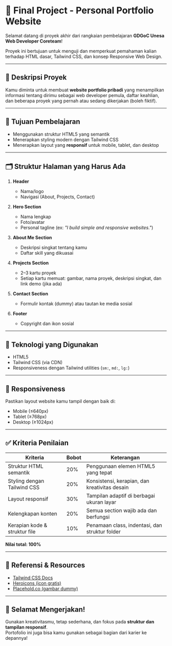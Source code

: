 # 💼 Final Project - Personal Portfolio Website

Selamat datang di proyek akhir dari rangkaian pembelajaran **GDGoC Unesa Web Developer Coreteam**!

Proyek ini bertujuan untuk menguji dan memperkuat pemahaman kalian terhadap HTML dasar, Tailwind CSS, dan konsep Responsive Web Design.

---

## 📌 Deskripsi Proyek

Kamu diminta untuk membuat **website portfolio pribadi** yang menampilkan informasi tentang dirimu sebagai web developer pemula, daftar keahlian, dan beberapa proyek yang pernah atau sedang dikerjakan (boleh fiktif).

---

## 🎯 Tujuan Pembelajaran

- Menggunakan struktur HTML5 yang semantik
- Menerapkan styling modern dengan Tailwind CSS
- Menerapkan layout yang **responsif** untuk mobile, tablet, dan desktop

---

## 🗂️ Struktur Halaman yang Harus Ada

1. **Header**
   - Nama/logo
   - Navigasi (About, Projects, Contact)

2. **Hero Section**
   - Nama lengkap
   - Foto/avatar
   - Personal tagline (ex: *"I build simple and responsive websites."*)

3. **About Me Section**
   - Deskripsi singkat tentang kamu
   - Daftar skill yang dikuasai

4. **Projects Section**
   - 2–3 kartu proyek
   - Setiap kartu memuat: gambar, nama proyek, deskripsi singkat, dan link demo (jika ada)

5. **Contact Section**
   - Formulir kontak (dummy) atau tautan ke media sosial

6. **Footer**
   - Copyright dan ikon sosial

---

## 🧰 Teknologi yang Digunakan

- HTML5
- Tailwind CSS (via CDN)
- Responsiveness dengan Tailwind utilities (`sm:`, `md:`, `lg:`)

---

## 📱 Responsiveness

Pastikan layout website kamu tampil dengan baik di:
- Mobile (≤640px)
- Tablet (≥768px)
- Desktop (≥1024px)

---

## ✅ Kriteria Penilaian

| Kriteria                        | Bobot | Keterangan |
|---------------------------------|--------|------------|
| Struktur HTML semantik         | 20%    | Penggunaan elemen HTML5 yang tepat |
| Styling dengan Tailwind CSS    | 20%    | Konsistensi, kerapian, dan kreativitas desain |
| Layout responsif               | 30%    | Tampilan adaptif di berbagai ukuran layar |
| Kelengkapan konten             | 20%    | Semua section wajib ada dan berfungsi |
| Kerapian kode & struktur file  | 10%    | Penamaan class, indentasi, dan struktur folder |

**Nilai total: 100%**

---

## 🔗 Referensi & Resources

- [Tailwind CSS Docs](https://tailwindcss.com/docs)
- [Heroicons (icon gratis)](https://heroicons.com/)
- [Placehold.co (gambar dummy)](https://placehold.co/)

---

## 🎉 Selamat Mengerjakan!

Gunakan kreativitasmu, tetap sederhana, dan fokus pada **struktur dan tampilan responsif**.  
Portofolio ini juga bisa kamu gunakan sebagai bagian dari karier ke depannya!
